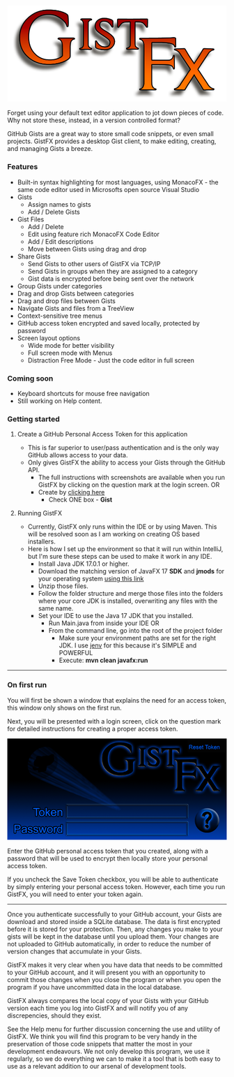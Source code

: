 ![Login image](./img/Logo.png)

Forget using your default text editor application to jot down pieces of
code. Why not store these, instead, in a version controlled format?

GitHub Gists are a great way to store small code snippets, or even small
projects. GistFX provides a desktop Gist client, to make editing, creating, and
managing Gists a breeze.

### Features
- Built-in syntax highlighting for most  languages, using MonacoFX  - the same code editor used in Microsofts open source Visual Studio
- Gists
    - Assign names to gists
    - Add / Delete Gists
- Gist Files
    - Add / Delete
    - Edit using feature rich MonacoFX Code Editor
    - Add / Edit descriptions
    - Move between Gists using drag and drop
- Share Gists
    - Send Gists to other users of GistFX via TCP/IP
    - Send Gists in groups when they are assigned to a category
    - Gist data is encrypted before being sent over the network
- Group Gists under categories
- Drag and drop Gists between categories
- Drag and drop files between Gists
- Navigate Gists and files from a TreeView
- Context-sensitive tree menus
- GitHub access token encrypted and saved locally, protected by password
- Screen layout options
    - Wide mode for better visibility
    - Full screen mode with Menus
    - Distraction Free Mode - Just the code editor in full screen

### Coming soon
- Keyboard shortcuts for mouse free navigation
- Still working on Help content.
### Getting started

1. Create a GitHub Personal Access Token for this application
    - This is far superior to user/pass authentication and is the only way GitHub allows access to your data.
    - Only gives GistFX the ability to access your Gists through the GitHub API.
        - The full instructions with screenshots are available when you run GistFX by clicking on the question mark at the login screen. OR
        - Create by [clicking here](https://github.com/settings/tokens/new)
            - Check ONE box - **Gist**

2. Running GistFX
    - Currently, GistFX only runs within the IDE or by using Maven. This will be resolved soon as I am working on creating OS based installers.
    - Here is how I set up the environment so that it will run within IntelliJ, but I'm sure these steps can be used to make it work in any IDE.
        - Install Java JDK 17.0.1 or higher.
        - Download the matching version of JavaFX 17 **SDK** and **jmods** for your operating system [using this link](https://gluonhq.com/products/javafx/)
        - Unzip those files.
        - Follow the folder structure and merge those files into the folders where your core JDK is installed, overwriting any files with the same name.
        - Set your IDE to use the Java 17 JDK that you installed.
            - Run Main.java from inside your IDE OR
            - From the command line, go into the root of the project folder
                - Make sure your environment paths are set for the right JDK. I use [jenv](https://www.jenv.be/) for this because it's SIMPLE and POWERFUL
                - Execute: **mvn clean javafx:run**
---

### On first run

You will first be shown a window that explains the need for an access token, this window only shows on the first run.

Next, you will be presented with a login screen, click on the question mark for detailed instructions for creating a proper access token.

![Login image](./img/GistFX-Login.png)

Enter the GitHub personal access token that you created, along with a password that will be used to encrypt then locally store your personal access token.

If you uncheck the Save Token checkbox, you will be able to authenticate by simply entering your personal access token. However, each time you run GistFX, you will need to enter your token again.

---

Once you authenticate successfully to your GitHub account, your Gists are download and stored inside a SQLite database. The data is first encrypted before it is stored for your protection. Then, any changes you make to your gists will be kept in the database until you upload them. Your changes are not uploaded to GitHub automatically, in order to reduce the number of version changes that accumulate in your Gists.

GistFX makes it very clear when you have data that needs to be committed to your GitHub account, and it will present you with an opportunity to commit those changes when you close the program or when you open the program if you have uncommitted data in the local database.

GistFX always compares the local copy of your Gists with your GitHub version each time you log into GistFX and will notify you of any discrepencies, should they exist.

See the Help menu for further discussion concerning the use and utility of GistFX. We think you will find this program to be very handy in the preservation of those code snippets that matter the most in your development endeavours. We not only develop this program, we use it regularly, so we do everything we can to make it a tool that is both easy to use as a relevant addition to our arsenal of development tools.
